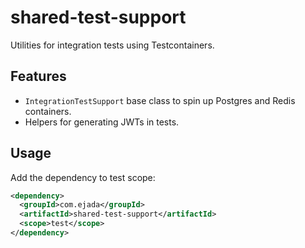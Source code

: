 # shared-test-support

Utilities for integration tests using Testcontainers.

## Features
- `IntegrationTestSupport` base class to spin up Postgres and Redis containers.
- Helpers for generating JWTs in tests.

## Usage
Add the dependency to test scope:
```xml
<dependency>
  <groupId>com.ejada</groupId>
  <artifactId>shared-test-support</artifactId>
  <scope>test</scope>
</dependency>
```
